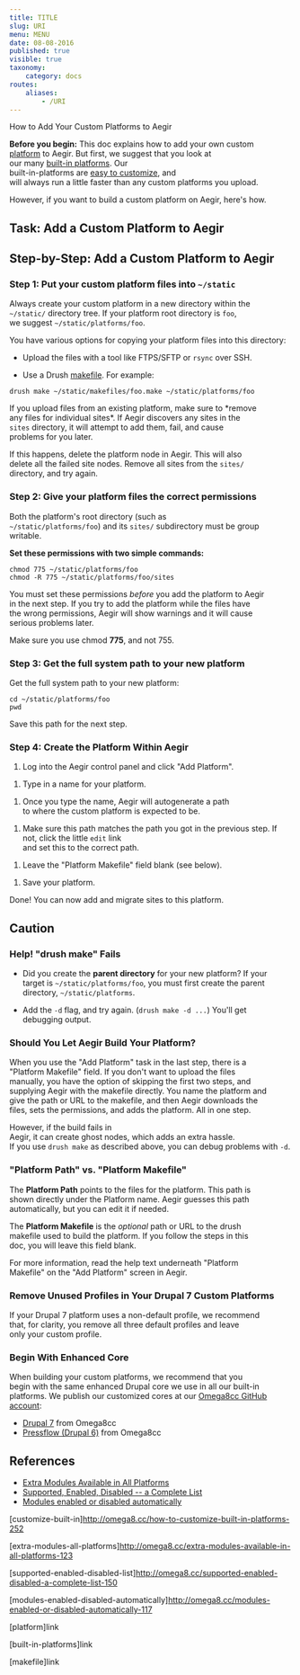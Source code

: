 ```yaml
---
title: TITLE
slug: URI
menu: MENU
date: 08-08-2016
published: true
visible: true
taxonomy:
    category: docs
routes:
    aliases:
        - /URI
---
```

How to Add Your Custom Platforms to Aegir

**Before you begin:** This doc explains how to add your own custom\
[platform](platform) to Aegir. But first, we suggest that you look at\
our many [built-in platforms](built-in-platforms). Our\
built-in-platforms are [easy to customize](customize-built-in), and\
will always run a little faster than any custom platforms you upload.

However, if you want to build a custom platform on Aegir, here's how.

Task: Add a Custom Platform to Aegir
------------------------------------

Step-by-Step: Add a Custom Platform to Aegir
--------------------------------------------

### Step 1: Put your custom platform files into `~/static`

Always create your custom platform in a new directory within the\
`~/static/` directory tree. If your platform root directory is `foo`,\
we suggest `~/static/platforms/foo`.

You have various options for copying your platform files into this
directory:

-   Upload the files with a tool like FTPS/SFTP or `rsync` over SSH.

<!-- -->

-   Use a Drush [makefile](makefile). For example:

`drush make ~/static/makefiles/foo.make ~/static/platforms/foo`

If you upload files from an existing platform, make sure to \*remove\
any files for individual sites\*. If Aegir discovers any sites in the\
`sites` directory, it will attempt to add them, fail, and cause\
problems for you later.

If this happens, delete the platform node in Aegir. This will also\
delete all the failed site nodes. Remove all sites from the `sites/`\
directory, and try again.

### Step 2: Give your platform files the correct permissions

Both the platform's root directory (such as\
`~/static/platforms/foo`) and its `sites/` subdirectory must be group\
writable.

**Set these permissions with two simple commands:**

    chmod 775 ~/static/platforms/foo
    chmod -R 775 ~/static/platforms/foo/sites

You must set these permissions *before* you add the platform to Aegir\
in the next step. If you try to add the platform while the files have\
the wrong permissions, Aegir will show warnings and it will cause\
serious problems later.

Make sure you use chmod **775**, and not 755.

### Step 3: Get the full system path to your new platform

Get the full system path to your new platform:

    cd ~/static/platforms/foo
    pwd

Save this path for the next step.

### Step 4: Create the Platform Within Aegir

1.  Log into the Aegir control panel and click "Add Platform".

<!-- -->

1.  Type in a name for your platform.

<!-- -->

1.  Once you type the name, Aegir will autogenerate a path\
    to where the custom platform is expected to be.

<!-- -->

1.  Make sure this path matches the path you got in the previous step.
    If not, click the little `edit` link\
    and set this to the correct path.

<!-- -->

1.  Leave the "Platform Makefile" field blank (see below).

<!-- -->

1.  Save your platform.

Done! You can now add and migrate sites to this platform.

Caution
-------

### Help! "drush make" Fails

-   Did you create the **parent directory** for your new platform? If
    your\
    target is `~/static/platforms/foo`, you must first create the
    parent\
    directory, `~/static/platforms`.

<!-- -->

-   Add the `-d` flag, and try again. (`drush make -d ...`) You'll get\
    debugging output.

### Should You Let Aegir Build Your Platform?

When you use the "Add Platform" task in the last step, there is a\
"Platform Makefile" field. If you don't want to upload the files\
manually, you have the option of skipping the first two steps, and\
supplying Aegir with the makefile directly. You name the platform and\
give the path or URL to the makefile, and then Aegir downloads the\
files, sets the permissions, and adds the platform. All in one step.

However, if the build fails in\
Aegir, it can create ghost nodes, which adds an extra hassle.\
If you use `drush make` as described above, you can debug problems with
`-d`.

### "Platform Path" vs. "Platform Makefile"

The **Platform Path** points to the files for the platform. This path
is\
shown directly under the Platform name. Aegir guesses this path\
automatically, but you can edit it if needed.

The **Platform Makefile** is the *optional* path or URL to the drush\
makefile used to build the platform. If you follow the steps in this\
doc, you will leave this field blank.

For more information, read the help text underneath "Platform\
Makefile" on the "Add Platform" screen in Aegir.

### Remove Unused Profiles in Your Drupal 7 Custom Platforms

If your Drupal 7 platform uses a non-default profile, we recommend\
that, for clarity, you remove all three default profiles and leave\
only your custom profile.

### Begin With Enhanced Core

When building your custom platforms, we recommend that you\
begin with the same enhanced Drupal core we use in all our built-in\
platforms. We publish our customized cores at our [Omega8cc GitHub\
account](https://github.com/omega8cc/):

-   [Drupal 7](https://github.com/omega8cc/7x/) from Omega8cc
-   [Pressflow (Drupal 6)](https://github.com/omega8cc/pressflow6/) from
    Omega8cc

References
----------

-   [Extra Modules Available in All
    Platforms](extra-modules-all-platforms)
-   [Supported, Enabled, Disabled -- a Complete
    List](supported-enabled-disabled-list)
-   [Modules enabled or disabled
    automatically](modules-enabled-disabled-automatically)

\[customize-built-in\]http://omega8.cc/how-to-customize-built-in-platforms-252

\[extra-modules-all-platforms\]http://omega8.cc/extra-modules-available-in-all-platforms-123

\[supported-enabled-disabled-list\]http://omega8.cc/supported-enabled-disabled-a-complete-list-150

\[modules-enabled-disabled-automatically\]http://omega8.cc/modules-enabled-or-disabled-automatically-117

\[platform\]link

\[built-in-platforms\]link

\[makefile\]link
